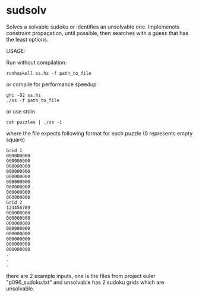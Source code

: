 # sudsolv

Solves a solvable sudoku or identifies an unsolvable one.
Implemenets constraint propagation, until possible, then searches with a guess that has the least options.

USAGE:

Run without compilation:
```
runhaskell ss.hs -f path_to_file
```

or compile for performance speedup
```
ghc -O2 ss.hs
./ss -f path_to_file
```

or use stdin 
```
cat puzzles | ./ss -i
```



where the file expects following format for each puzzle
(0 represents empty square)
```
Grid 1
000000000
000000000
000000000
000000000
000000000
000000000
000000000
000000000
000000000
Grid 2
123456789
000000000
000000000
000000000
000000000
000000000
000000000
000000000
000000000
.
.
.
```

there are 2 example inputs, one is the files from project euler "p096_sudoku.txt"
and unsolvable has 2 sudoku grids which are unsolvable.
